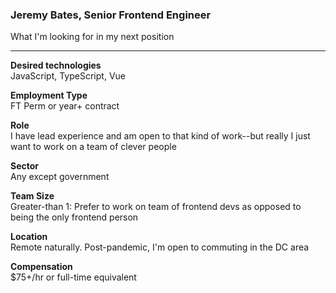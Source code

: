 ### Jeremy Bates, Senior Frontend Engineer

What I'm looking for in my next position

<hr>

**Desired technologies**
<br>
JavaScript, TypeScript, Vue

**Employment Type**
<br>
FT Perm or year+ contract 

**Role**
<br>
I have lead experience and am open to that kind of work--but really I just want to work on a team of clever people

**Sector**
<br>
Any except government 

**Team Size**
<br>
Greater-than 1: Prefer to work on team of frontend devs as opposed to being the only frontend person 

**Location**
<br>
Remote naturally. Post-pandemic, I'm open to commuting in the DC area

**Compensation**
<br>
$75+/hr or full-time equivalent   

